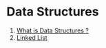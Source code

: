 # Data Structures
1. [What is Data Structures ?](https://github.com/varshney-prince/DSACodes/wiki/Data-Structures)
2. [Linked List](https://github.com/varshney-prince/DSACodes/wiki/Linked-List)

